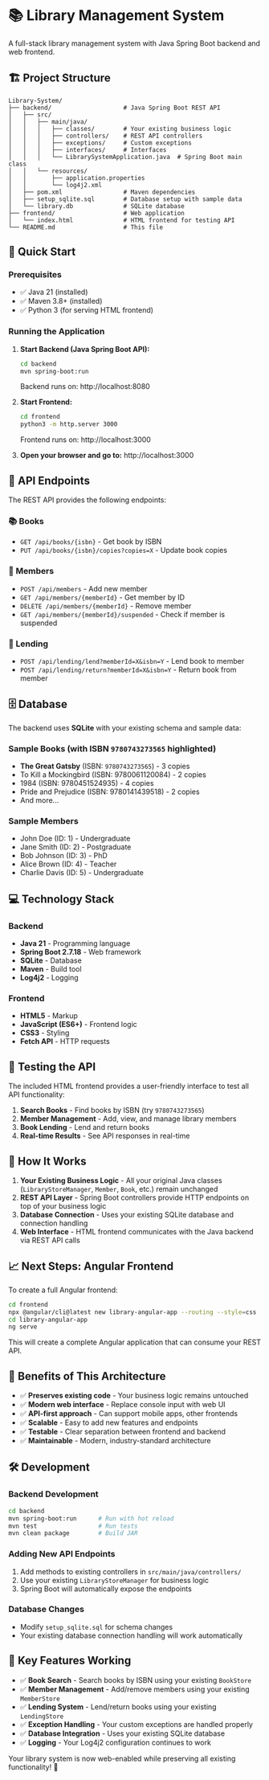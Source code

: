 # 📚 Library Management System

A full-stack library management system with Java Spring Boot backend and web frontend.

## 🏗️ Project Structure

```
Library-System/
├── backend/                    # Java Spring Boot REST API
│   ├── src/
│   │   ├── main/java/
│   │   │   ├── classes/        # Your existing business logic
│   │   │   ├── controllers/    # REST API controllers
│   │   │   ├── exceptions/     # Custom exceptions
│   │   │   ├── interfaces/     # Interfaces
│   │   │   └── LibrarySystemApplication.java  # Spring Boot main class
│   │   └── resources/
│   │       ├── application.properties
│   │       └── log4j2.xml
│   ├── pom.xml                 # Maven dependencies
│   ├── setup_sqlite.sql        # Database setup with sample data
│   └── library.db              # SQLite database
├── frontend/                   # Web application
│   └── index.html              # HTML frontend for testing API
└── README.md                   # This file
```

## 🚀 Quick Start

### Prerequisites
- ✅ Java 21 (installed)
- ✅ Maven 3.8+ (installed)
- ✅ Python 3 (for serving HTML frontend)

### Running the Application

1. **Start Backend (Java Spring Boot API):**
   ```bash
   cd backend
   mvn spring-boot:run
   ```
   Backend runs on: http://localhost:8080

2. **Start Frontend:**
   ```bash
   cd frontend
   python3 -m http.server 3000
   ```
   Frontend runs on: http://localhost:3000

3. **Open your browser and go to:** http://localhost:3000

## 🔌 API Endpoints

The REST API provides the following endpoints:

### 📚 Books
- `GET /api/books/{isbn}` - Get book by ISBN
- `PUT /api/books/{isbn}/copies?copies=X` - Update book copies

### 👥 Members  
- `POST /api/members` - Add new member
- `GET /api/members/{memberId}` - Get member by ID
- `DELETE /api/members/{memberId}` - Remove member
- `GET /api/members/{memberId}/suspended` - Check if member is suspended

### 📖 Lending
- `POST /api/lending/lend?memberId=X&isbn=Y` - Lend book to member
- `POST /api/lending/return?memberId=X&isbn=Y` - Return book from member

## 🗄️ Database

The backend uses **SQLite** with your existing schema and sample data:

### Sample Books (with ISBN `9780743273565` highlighted)
- **The Great Gatsby** (ISBN: `9780743273565`) - 3 copies
- To Kill a Mockingbird (ISBN: 9780061120084) - 2 copies  
- 1984 (ISBN: 9780451524935) - 4 copies
- Pride and Prejudice (ISBN: 9780141439518) - 2 copies
- And more...

### Sample Members
- John Doe (ID: 1) - Undergraduate
- Jane Smith (ID: 2) - Postgraduate
- Bob Johnson (ID: 3) - PhD
- Alice Brown (ID: 4) - Teacher
- Charlie Davis (ID: 5) - Undergraduate

## 💻 Technology Stack

### Backend
- **Java 21** - Programming language
- **Spring Boot 2.7.18** - Web framework 
- **SQLite** - Database
- **Maven** - Build tool
- **Log4j2** - Logging

### Frontend  
- **HTML5** - Markup
- **JavaScript (ES6+)** - Frontend logic
- **CSS3** - Styling
- **Fetch API** - HTTP requests

## 🧪 Testing the API

The included HTML frontend provides a user-friendly interface to test all API functionality:

1. **Search Books** - Find books by ISBN (try `9780743273565`)
2. **Member Management** - Add, view, and manage library members
3. **Book Lending** - Lend and return books
4. **Real-time Results** - See API responses in real-time

## 🔄 How It Works

1. **Your Existing Business Logic** - All your original Java classes (`LibraryStoreManager`, `Member`, `Book`, etc.) remain unchanged
2. **REST API Layer** - Spring Boot controllers provide HTTP endpoints on top of your business logic
3. **Database Connection** - Uses your existing SQLite database and connection handling
4. **Web Interface** - HTML frontend communicates with the Java backend via REST API calls

## 📈 Next Steps: Angular Frontend

To create a full Angular frontend:

```bash
cd frontend
npx @angular/cli@latest new library-angular-app --routing --style=css
cd library-angular-app
ng serve
```

This will create a complete Angular application that can consume your REST API.

## 🌟 Benefits of This Architecture

- ✅ **Preserves existing code** - Your business logic remains untouched
- ✅ **Modern web interface** - Replace console input with web UI
- ✅ **API-first approach** - Can support mobile apps, other frontends
- ✅ **Scalable** - Easy to add new features and endpoints  
- ✅ **Testable** - Clear separation between frontend and backend
- ✅ **Maintainable** - Modern, industry-standard architecture

## 🛠️ Development

### Backend Development
```bash
cd backend
mvn spring-boot:run      # Run with hot reload
mvn test                 # Run tests
mvn clean package        # Build JAR
```

### Adding New API Endpoints
1. Add methods to existing controllers in `src/main/java/controllers/`
2. Use your existing `LibraryStoreManager` for business logic
3. Spring Boot will automatically expose the endpoints

### Database Changes
- Modify `setup_sqlite.sql` for schema changes
- Your existing database connection handling will work automatically

## 🎯 Key Features Working

- ✅ **Book Search** - Search books by ISBN using your existing `BookStore`
- ✅ **Member Management** - Add/remove members using your existing `MemberStore`  
- ✅ **Lending System** - Lend/return books using your existing `LendingStore`
- ✅ **Exception Handling** - Your custom exceptions are handled properly
- ✅ **Database Integration** - Uses your existing SQLite database
- ✅ **Logging** - Your Log4j2 configuration continues to work

Your library system is now web-enabled while preserving all existing functionality! 🎉